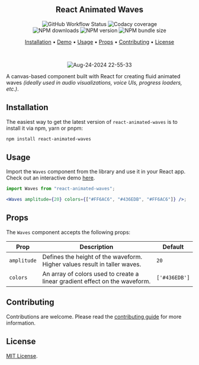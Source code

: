 <div align="center">
  
## React Animated Waves

<p align="center" style="width: 80%; margin: auto">
<img alt="GitHub Workflow Status" src="https://img.shields.io/github/actions/workflow/status/agrawal-rohit/react-animated-waves/Publish.yml">
<img alt="Codacy coverage" src="https://img.shields.io/codacy/coverage/09220ab3d193472ba76d1ad50f11ee51">
<img alt="NPM downloads" src="https://img.shields.io/npm/dw/react-animated-waves">
<img alt="NPM version" src="https://img.shields.io/npm/v/react-animated-waves">
<img alt="NPM bundle size" src="https://img.shields.io/bundlephobia/min/react-animated-waves">
</p>

[Installation](#installation) • [Demo](https://codesandbox.io/p/sandbox/react-animated-waves-example-6z9hlh) • [Usage](#usage) • [Props](#props) • [Contributing](#contributing) • [License](#license)

<br />

![Aug-24-2024 22-55-33](https://cdn.rohit.build/github-gifs%3Areact-animated-waves.gif)

</div>

A canvas-based component built with React for creating fluid animated waves _(ideally used in audio visualizations, voice UIs, progress loaders, etc.)_.

## Installation

The easiest way to get the latest version of `react-animated-waves` is to install it via npm, yarn or pnpm:

```bash
npm install react-animated-waves
```

## Usage

Import the `Waves` component from the library and use it in your React app. Check out an interactive demo [here](https://codesandbox.io/p/sandbox/react-animated-waves-example-6z9hlh).

```jsx
import Waves from "react-animated-waves";

<Waves amplitude={20} colors={["#FF6AC6", "#436EDB", "#FF6AC6"]} />;
```

## Props

The `Waves` component accepts the following props:

| Prop        | Description                                                                 | Default       |
| ----------- | --------------------------------------------------------------------------- | ------------- |
| `amplitude` | Defines the height of the waveform. Higher values result in taller waves.   | `20`          |
| `colors`    | An array of colors used to create a linear gradient effect on the waveform. | `['#436EDB']` |

## Contributing

Contributions are welcome. Please read the [contributing guide](CONTRIBUTING.md) for more information.

## License

[MIT License](LICENSE).
